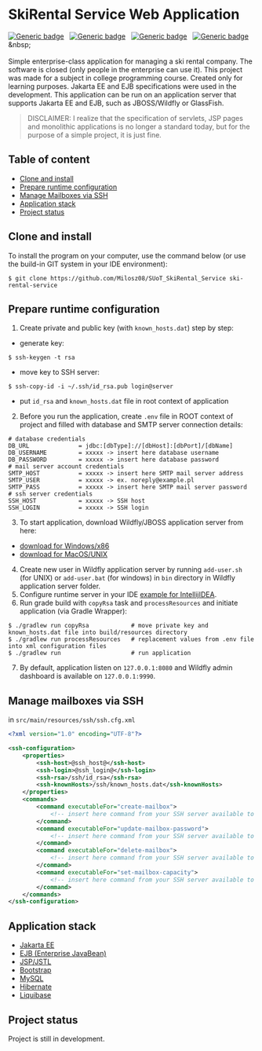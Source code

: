 # SkiRental Service Web Application
[![Generic badge](https://img.shields.io/badge/Made%20with-Jakarta%20EE%2010-1abc9c.svg)](https://jakarta.ee/release/10/)&nbsp;&nbsp;
[![Generic badge](https://img.shields.io/badge/Build%20with-Gradle-green.svg)](https://gradle.org/)&nbsp;&nbsp;
[![Generic badge](https://img.shields.io/badge/Web%20Server-Wildfly/JBOSS%20-brown.svg)](https://www.wildfly.org/)&nbsp;&nbsp;
[![Generic badge](https://img.shields.io/badge/Packaging-WAR-yellow.svg)](https://en.wikipedia.org/wiki/WAR_(file_format))&nbsp;&nbsp;
<br><br>
Simple enterprise-class application for managing a ski rental company. The software is closed (only people in the enterprise can use it). This project was made for a subject in college programming course. Created only for learning purposes. Jakarta EE and EJB specifications were used in the development. This application can be run on an application server that supports Jakarta EE and EJB, such as JBOSS/Wildfly or GlassFish.

> DISCLAIMER: I realize that the specification of servlets, JSP pages and monolithic applications is no longer a standard today, but for the purpose of a simple project, it is just fine.

## Table of content
* [Clone and install](#clone-and-install)
* [Prepare runtime configuration](#prepare-runtime-configuration)
* [Manage Mailboxes via SSH](#manage-mailboxes-via-ssh)
* [Application stack](#application-stack)
* [Project status](#project-status)

<a name="clone-and-install"></a>
## Clone and install

To install the program on your computer, use the command below (or use the build-in GIT system in your IDE environment):
```
$ git clone https://github.com/Milosz08/SUoT_SkiRental_Service ski-rental-service
```

<a name="prepare-runtime-configuration"></a>
## Prepare runtime configuration
1. Create private and public key (with `known_hosts.dat`) step by step:
* generate key:
```
$ ssh-keygen -t rsa
```
* move key to SSH server:
```
$ ssh-copy-id -i ~/.ssh/id_rsa.pub login@server
```
* put `id_rsa` and `known_hosts.dat` file in root context of application
2. Before you run the application, create `.env` file in ROOT context of project and filled with database and SMTP server connection details:
```properties
# database credentials
DB_URL              = jdbc:[dbType]://[dbHost]:[dbPort]/[dbName]
DB_USERNAME         = xxxxx -> insert here database username 
DB_PASSWORD         = xxxxx -> insert here database password
# mail server account credentials
SMTP_HOST           = xxxxx -> insert here SMTP mail server address
SMTP_USER           = xxxxx -> ex. noreply@example.pl
SMTP_PASS           = xxxxx -> insert here SMTP mail server password
# ssh server credentials
SSH_HOST            = xxxxx -> SSH host
SSH_LOGIN           = xxxxx -> SSH login
```
3. To start application, download Wildfly/JBOSS application server from here:
* [download for Windows/x86](https://github.com/wildfly/wildfly/releases/download/27.0.1.Final/wildfly-27.0.1.Final.zip)
* [download for MacOS/UNIX](https://github.com/wildfly/wildfly/releases/download/27.0.1.Final/wildfly-27.0.1.Final.tar.gz)
4. Create new user in Wildfly application server by running `add-user.sh` (for UNIX) or `add-user.bat` (for windows) in `bin` directory in Wildfly application server folder.
5. Configure runtime server in your IDE [example for IntellijIDEA](https://medium.com/geekculture/how-to-configure-and-deploy-webapps-with-wildfly-application-server-in-intellij-idea-f104a6c2a0db).
5. Run grade build with `copyRsa` task and `processResources` and initiate application (via Gradle Wrapper):
```
$ ./gradlew run copyRsa            # move private key and known_hosts.dat file into build/resources directory
$ ./gradlew run processResources   # replacement values from .env file into xml configuration files
$ ./gradlew run                    # run application
```
7. By default, application listen on `127.0.0.1:8080` and Wildfly admin dashboard is available on `127.0.0.1:9990`.

<a name="manage-mailboxes-via-ssh"></a>
## Manage mailboxes via SSH
in `src/main/resources/ssh/ssh.cfg.xml`
```xml
<?xml version="1.0" encoding="UTF-8"?>

<ssh-configuration>
    <properties>
        <ssh-host>@ssh_host@</ssh-host>
        <ssh-login>@ssh_login@</ssh-login>
        <ssh-rsa>/ssh/id_rsa</ssh-rsa>
        <ssh-knownHosts>/ssh/known_hosts.dat</ssh-knownHosts>
    </properties>
    <commands>
        <command executableFor="create-mailbox">
            <!-- insert here command from your SSH server available to create mailbox with email and password properties -->
        </command>
        <command executableFor="update-mailbox-password">
            <!-- insert here command from your SSH server available to update mailbox with email and newPassword properties -->
        </command>
        <command executableFor="delete-mailbox">
            <!-- insert here command from your SSH server available to delete mailbox with email propery -->
        </command>
        <command executableFor="set-mailbox-capacity">
            <!-- insert here command from your SSH server available to set maximal mailbox space with email propery -->
        </command>
    </commands>
</ssh-configuration>
```

<a name="application-stack"></a>
## Application stack
* [Jakarta EE](https://jakarta.ee/release/10/)
* [EJB (Enterprise JavaBean)](https://www.oracle.com/java/technologies/enterprise-javabeans-technology.html)
* [JSP/JSTL](https://www.oracle.com/java/technologies/jspt.html)
* [Bootstrap](https://getbootstrap.com/)
* [MySQL](https://www.mysql.com/)
* [Hibernate](https://hibernate.org/)
* [Liquibase](https://www.liquibase.org/)

<a name="project-status"></a>
## Project status
Project is still in development.
